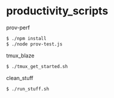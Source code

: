 # productivity_scripts

prov-perf

```sh
$ ./npm install
$ ./node prov-test.js
```

tmux_blaze

```sh
$ ./tmux_get_started.sh
```

clean_stuff

```sh
$ ./run_stuff.sh
```
